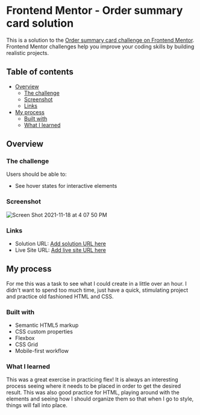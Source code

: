 # Frontend Mentor - Order summary card solution

This is a solution to the [Order summary card challenge on Frontend Mentor](https://www.frontendmentor.io/challenges/order-summary-component-QlPmajDUj). Frontend Mentor challenges help you improve your coding skills by building realistic projects. 

## Table of contents

- [Overview](#overview)
  - [The challenge](#the-challenge)
  - [Screenshot](#screenshot)
  - [Links](#links)
- [My process](#my-process)
  - [Built with](#built-with)
  - [What I learned](#what-i-learned)


## Overview

### The challenge

Users should be able to:

- See hover states for interactive elements

### Screenshot

![Screen Shot 2021-11-18 at 4 07 50 PM](https://media.git.generalassemb.ly/user/35743/files/e2892180-4889-11ec-8e4f-032a304228a5)

### Links

- Solution URL: [Add solution URL here](https://your-solution-url.com)
- Live Site URL: [Add live site URL here](https://your-live-site-url.com)

## My process

For me this was a task to see what I could create in a little over an hour.  I didn't want to spend too much time, just have a quick, stimulating project and practice old fashioned HTML and CSS.

### Built with

- Semantic HTML5 markup
- CSS custom properties
- Flexbox
- CSS Grid
- Mobile-first workflow

### What I learned

This was a great exercise in practicing flex! It is always an interesting process seeing where it needs to be placed in order to get the desired result.  This was also good practice for HTML, playing around with the elements and seeing how I should organize them so that when I go to style, things will fall into place.